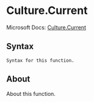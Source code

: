 ---
---

# Culture.Current

Microsoft Docs: [Culture.Current](https://docs.microsoft.com/en-us/powerquery-m/culture-current)

## Syntax

```
Syntax for this function.
```

## About

About this function.

